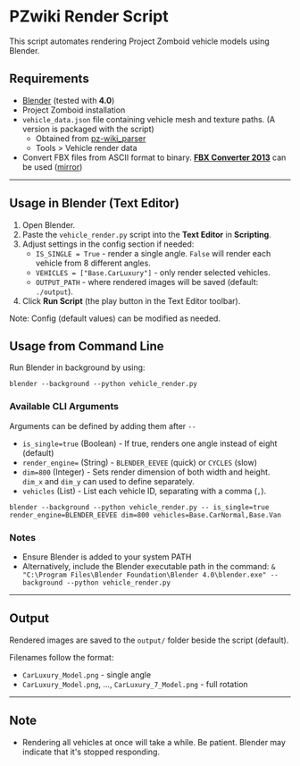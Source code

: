 # PZwiki Render Script
This script automates rendering Project Zomboid vehicle models using Blender.

## Requirements
- [Blender](https://www.blender.org/) (tested with **4.0**)
- Project Zomboid installation
- `vehicle_data.json` file containing vehicle mesh and texture paths. (A version is packaged with the script)
   - Obtained from [pz-wiki_parser](https://github.com/Vaileasys/pz-wiki_parser)
   - Tools > Vehicle render data
- Convert FBX files from ASCII format to binary. **[FBX Converter 2013](https://aps.autodesk.com/developer/overview/fbx-converter-archives)** can be used ([mirror](https://archive.org/details/fbx20133_converter_win_x64))

---

## Usage in Blender (Text Editor)
1. Open Blender.
2. Paste the `vehicle_render.py` script into the **Text Editor** in **Scripting**.
3. Adjust settings in the config section if needed:
   - `IS_SINGLE = True` - render a single angle. `False` will render each vehicle from 8 different angles.
   - `VEHICLES = ["Base.CarLuxury"]` - only render selected vehicles.
   - `OUTPUT_PATH` - where rendered images will be saved (default: `./output`).
4. Click **Run Script** (the play button in the Text Editor toolbar).

Note: Config (default values) can be modified as needed.

## Usage from Command Line
Run Blender in background by using:

`blender --background --python vehicle_render.py`

### Available CLI Arguments
Arguments can be defined by adding them after `--`

- `is_single=true` (Boolean) - If true, renders one angle instead of eight (default)
- `render_engine=` (String) - `BLENDER_EEVEE` (quick) or `CYCLES` (slow)
- `dim=800` (Integer) - Sets render dimension of both width and height. `dim_x` and `dim_y` can used to define separately.
- `vehicles` (List) - List each vehicle ID, separating with a comma (`,`).

`blender --background --python vehicle_render.py -- is_single=true render_engine=BLENDER_EEVEE dim=800 vehicles=Base.CarNormal,Base.Van`

### Notes
- Ensure Blender is added to your system PATH
- Alternatively, include the Blender executable path in the command:
`& "C:\Program Files\Blender Foundation\Blender 4.0\blender.exe" --background --python vehicle_render.py`

---

## Output
Rendered images are saved to the `output/` folder beside the script (default).  

Filenames follow the format:
- `CarLuxury_Model.png` - single angle
- `CarLuxury_Model.png`, ..., `CarLuxury_7_Model.png` - full rotation

---

## Note
- Rendering all vehicles at once will take a while. Be patient. Blender may indicate that it's stopped responding.